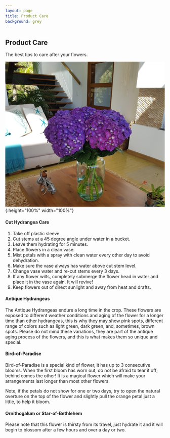 ```yaml
---
layout: page
title: Product Care
background: grey
---
```


<div class="col-lg-12 text-center">
	<h2 class="section-heading text-uppercase">Product Care</h2>
</div>

The best tips to care after your flowers.

![An image](./assets/img/subpages/product_care.jpg){:height="100%" width="100%"}

####  Cut Hydrangea Care
1. Take off plastic sleeve.
2. Cut stems at a 45 degree angle under water in a bucket.
3. Leave them hydrating for 5 minutes.
4. Place flowers in a clean vase.
5. Mist petals with a spray with clean water every other day to avoid dehydration.
6. Make sure the vase always has water above cut stem level.
7. Change vase water and re-cut stems every 3 days.
8. If any flower wilts, completely submerge the flower head in water and place it in the vase again. It will revive!
9. Keep flowers out of direct sunlight and away from heat and drafts.

#### Antique Hydrangeas

The Antique Hydrangeas endure a long time in the crop. These flowers are exposed to different weather conditions and aging of the flower for a longer time than other hydrangeas, this is why they may show pink spots, different range of colors such as light green, dark green, and, sometimes, brown spots. Please do not mind these variations, they are part of the antique aging process of the flowers, and this is what makes them so unique and special.

#### Bird-of-Paradise
Bird-of-Paradise is a special kind of flower, it has up to 3 consecutive blooms. When the first bloom has worn out, do not be afraid to tear it off; behind comes the other! It is a magical flower which will make your arrangements last longer than most other flowers.

Note, if the petals do not show for one or two days, try to open the natural overture on the top of the flower and slightly pull the orange petal just a little, to help it bloom.

####  Ornithogalum or Star-of-Bethlehem

Please note that this flower is thirsty from its travel, just hydrate it and it will begin to blossom after a few hours and over a day or two.